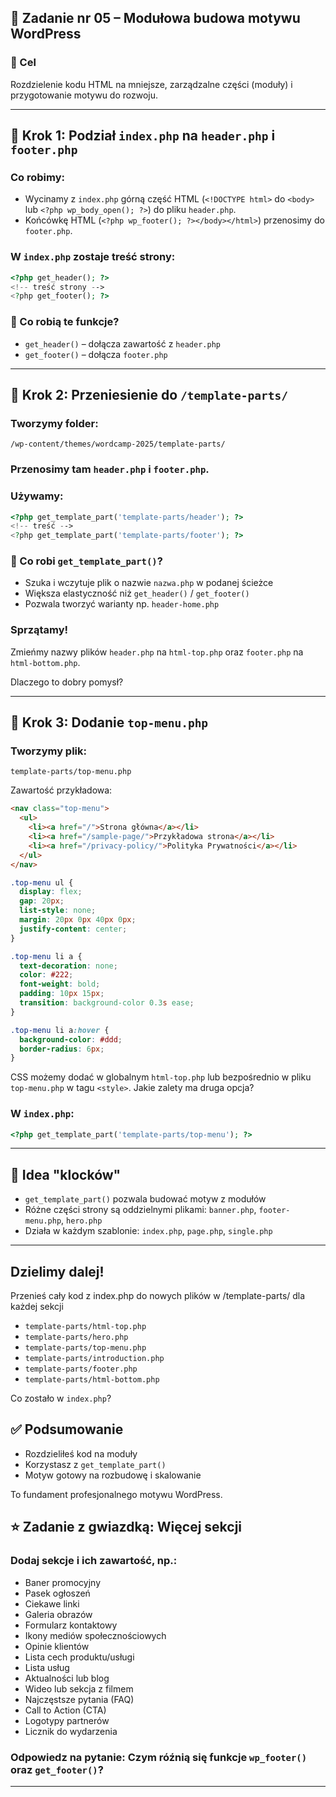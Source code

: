 ## 🧱 Zadanie nr 05 – Modułowa budowa motywu WordPress

### 🌟 Cel

Rozdzielenie kodu HTML na mniejsze, zarządzalne części (moduły) i przygotowanie motywu do rozwoju.

---

## 🔹 Krok 1: Podział `index.php` na `header.php` i `footer.php`

### Co robimy:

- Wycinamy z `index.php` górną część HTML (`<!DOCTYPE html>` do `<body>` lub `<?php wp_body_open(); ?>`) do pliku `header.php`.
- Końcówkę HTML (`<?php wp_footer(); ?></body></html>`) przenosimy do `footer.php`.

### W `index.php` zostaje treść strony:

```php
<?php get_header(); ?>
<!-- treść strony -->
<?php get_footer(); ?>
```

### 🧐 Co robią te funkcje?

- `get_header()` – dołącza zawartość z `header.php`
- `get_footer()` – dołącza `footer.php`

---

## 🔹 Krok 2: Przeniesienie do `/template-parts/`

### Tworzymy folder:

```
/wp-content/themes/wordcamp-2025/template-parts/
```

### Przenosimy tam `header.php` i `footer.php`.

### Używamy:

```php
<?php get_template_part('template-parts/header'); ?>
<!-- treść -->
<?php get_template_part('template-parts/footer'); ?>
```

### 🧐 Co robi `get_template_part()`?

- Szuka i wczytuje plik o nazwie `nazwa.php` w podanej ścieżce
- Większa elastyczność niż `get_header()` / `get_footer()`
- Pozwala tworzyć warianty np. `header-home.php`

### Sprzątamy!

Zmieńmy nazwy plików `header.php` na `html-top.php` oraz `footer.php` na `html-bottom.php`.

Dlaczego to dobry pomysł?

---

## 🔹 Krok 3: Dodanie `top-menu.php`

### Tworzymy plik:

```
template-parts/top-menu.php
```

Zawartość przykładowa:

```html
<nav class="top-menu">
  <ul>
    <li><a href="/">Strona główna</a></li>
    <li><a href="/sample-page/">Przykładowa strona</a></li>
    <li><a href="/privacy-policy/">Polityka Prywatności</a></li>
  </ul>
</nav>
```

```css
.top-menu ul {
  display: flex;
  gap: 20px;
  list-style: none;
  margin: 20px 0px 40px 0px;
  justify-content: center;
}

.top-menu li a {
  text-decoration: none;
  color: #222;
  font-weight: bold;
  padding: 10px 15px;
  transition: background-color 0.3s ease;
}

.top-menu li a:hover {
  background-color: #ddd;
  border-radius: 6px;
}
```

CSS możemy dodać w globalnym `html-top.php` lub bezpośrednio w pliku `top-menu.php` w tagu `<style>`. Jakie zalety ma druga opcja?

### W `index.php`:

```php
<?php get_template_part('template-parts/top-menu'); ?>
```

---

## 🧐 Idea "klocków"

- `get_template_part()` pozwala budować motyw z modułów
- Różne części strony są oddzielnymi plikami: `banner.php`, `footer-menu.php`, `hero.php`
- Działa w każdym szablonie: `index.php`, `page.php`, `single.php`

---

## Dzielimy dalej!

Przenieś cały kod z index.php do nowych plików w /template-parts/ dla każdej sekcji

- `template-parts/html-top.php`
- `template-parts/hero.php`
- `template-parts/top-menu.php`
- `template-parts/introduction.php`
- `template-parts/footer.php`
- `template-parts/html-bottom.php`

Co zostało w `index.php`?

## ✅ Podsumowanie

- Rozdzieliłeś kod na moduły
- Korzystasz z `get_template_part()`
- Motyw gotowy na rozbudowę i skalowanie

To fundament profesjonalnego motywu WordPress.

## ⭐ Zadanie z gwiazdką: Więcej sekcji

### Dodaj sekcje i ich zawartość, np.:

- Baner promocyjny
- Pasek ogłoszeń
- Ciekawe linki
- Galeria obrazów
- Formularz kontaktowy
- Ikony mediów społecznościowych
- Opinie klientów
- Lista cech produktu/usługi
- Lista usług
- Aktualności lub blog
- Wideo lub sekcja z filmem
- Najczęstsze pytania (FAQ)
- Call to Action (CTA)
- Logotypy partnerów
- Licznik do wydarzenia

### Odpowiedz na pytanie: Czym róźnią się funkcje `wp_footer()` oraz `get_footer()`?
---
